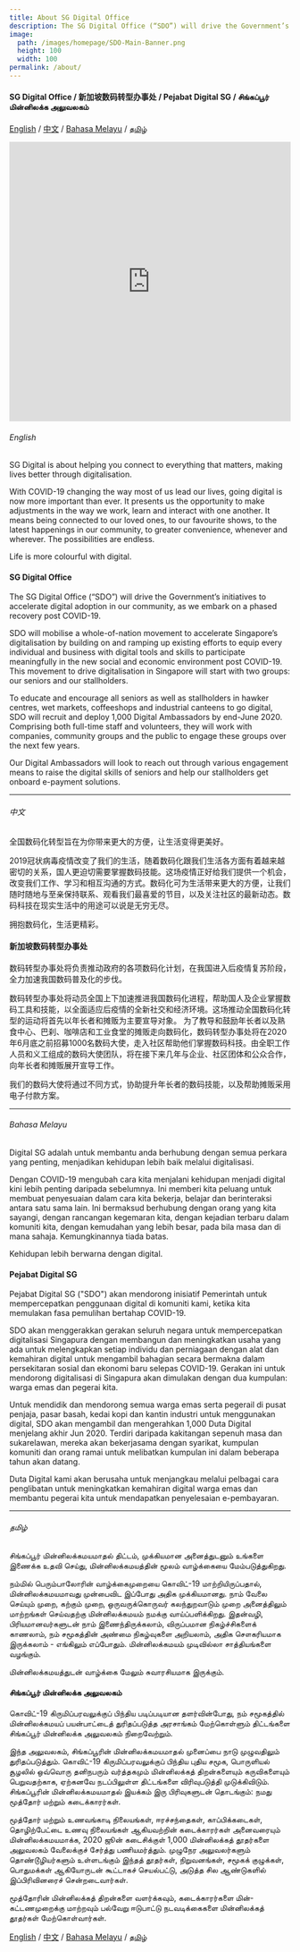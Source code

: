 ```yaml
---
title: About SG Digital Office
description: The SG Digital Office (“SDO”) will drive the Government’s initiatives to accelerate digital adoption in our community, as we embark on a phased recovery post COVID-19.
image:
  path: /images/homepage/SDO-Main-Banner.png
  height: 100
  width: 100
permalink: /about/
---
```


#### SG Digital Office / 新加坡数码转型办事处 / Pejabat Digital SG / சிங்கப்பூர் மின்னிலக்க அலுவலகம்

[English](#english) / [中文](#中文) / [Bahasa Melayu](#bahasa-melayu) / [தமிழ்](#தமிழ்)

<iframe width="100%" height="500" src="https://www.youtube.com/embed/psRpF7HNqvU" frameborder="0" allow="accelerometer; autoplay; clipboard-write; encrypted-media; gyroscope; picture-in-picture" allowfullscreen></iframe>

###### English
SG Digital is about helping you connect to everything that matters, making lives better through digitalisation.

With COVID-19 changing the way most of us lead our lives, going digital is now more important than ever. It presents us the opportunity to make adjustments in the way we work, learn and interact with one another. It means being connected to our loved ones, to our favourite shows, to the latest happenings in our community, to greater convenience, whenever and wherever. The possibilities are endless.

Life is more colourful with digital.

#### SG Digital Office<br>
The SG Digital Office (“SDO”) will drive the Government’s initiatives to accelerate digital adoption in our community, as we embark on a phased recovery post COVID-19.

SDO will mobilise a whole-of-nation movement to accelerate Singapore’s digitalisation by building on and ramping up existing efforts to equip every individual and business with digital tools and skills to participate meaningfully in the new social and economic environment post COVID-19. This movement to drive digitalisation in Singapore will start with two groups: our seniors and our stallholders.

To educate and encourage all seniors as well as stallholders in hawker centres, wet markets, coffeeshops and industrial canteens to go digital, SDO will recruit and deploy 1,000 Digital Ambassadors by end-June 2020. Comprising both full-time staff and volunteers, they will work with companies, community groups and the public to engage these groups over the next few years. 
 
Our Digital Ambassadors will look to reach out through various engagement means to raise the digital skills of seniors and help our stallholders get onboard e-payment solutions.

<hr>

###### 中文
全国数码化转型旨在为你带来更大的方便，让生活变得更美好。

2019冠状病毒疫情改变了我们的生活，随着数码化跟我们生活各方面有着越来越密切的关系，国人更迫切需要掌握数码技能。这场疫情正好给我们提供一个机会，改变我们工作、学习和相互沟通的方式。数码化可为生活带来更大的方便，让我们随时随地与至亲保持联系、观看我们最喜爱的节目，以及关注社区的最新动态。数码科技在现实生活中的用途可以说是无穷无尽。

拥抱数码化，生活更精彩。

#### 新加坡数码转型办事处
数码转型办事处将负责推动政府的各项数码化计划，在我国进入后疫情复苏阶段，全力加速我国数码普及化的步伐。

数码转型办事处将动员全国上下加速推进我国数码化进程，帮助国人及企业掌握数码工具和技能，以全面适应后疫情的全新社交和经济环境。这场推动全国数码化转型的运动将首先以年长者和摊贩为主要宣导对象。
为了教导和鼓励年长者以及熟食中心、巴刹、咖啡店和工业食堂的摊贩走向数码化，数码转型办事处将在2020年6月底之前招募1000名数码大使，走入社区帮助他们掌握数码科技。由全职工作人员和义工组成的数码大使团队，将在接下来几年与企业、社区团体和公众合作，向年长者和摊贩展开宣导工作。

我们的数码大使将通过不同方式，协助提升年长者的数码技能，以及帮助摊贩采用电子付款方案。

<hr>

###### Bahasa Melayu
Digital SG adalah untuk membantu anda berhubung dengan semua perkara yang penting, menjadikan kehidupan lebih baik melalui digitalisasi.

Dengan COVID-19 mengubah cara  kita menjalani kehidupan  menjadi digital kini lebih penting daripada sebelumnya. Ini memberi kita peluang untuk membuat penyesuaian dalam cara kita bekerja, belajar dan berinteraksi antara satu sama lain. Ini bermaksud berhubung dengan orang yang kita sayangi, dengan rancangan kegemaran kita, dengan kejadian terbaru dalam komuniti kita, dengan kemudahan yang lebih besar, pada bila masa dan di mana sahaja. Kemungkinannya tiada batas.

Kehidupan lebih berwarna dengan digital.

#### Pejabat Digital SG

Pejabat Digital SG ("SDO") akan mendorong inisiatif Pemerintah untuk mempercepatkan penggunaan digital di komuniti kami, ketika kita memulakan fasa pemulihan bertahap COVID-19.

SDO akan menggerakkan gerakan seluruh negara untuk mempercepatkan digitalisasi Singapura dengan membangun dan meningkatkan usaha yang ada untuk melengkapkan setiap individu dan perniagaan dengan alat dan kemahiran digital untuk mengambil bahagian secara bermakna dalam persekitaran sosial dan ekonomi baru selepas COVID-19. Gerakan ini untuk mendorong digitalisasi di Singapura akan dimulakan dengan dua kumpulan: warga emas dan pegerai kita.

Untuk mendidik dan mendorong semua warga emas serta pegerail di pusat penjaja, pasar basah, kedai kopi dan kantin industri untuk menggunakan digital, SDO akan mengambil dan mengerahkan 1,000 Duta Digital menjelang akhir Jun 2020. Terdiri daripada kakitangan sepenuh masa dan sukarelawan, mereka akan bekerjasama dengan syarikat, kumpulan komuniti dan orang ramai untuk melibatkan kumpulan ini dalam beberapa tahun akan datang.

Duta Digital kami akan berusaha untuk menjangkau melalui pelbagai cara penglibatan untuk meningkatkan kemahiran digital warga emas dan membantu pegerai kita untuk mendapatkan penyelesaian e-pembayaran.

<hr>

###### தமிழ்
சிங்கப்பூர் மின்னிலக்கமயமாதல் திட்டம், முக்கியமான அனைத்துடனும் உங்களை இணைக்க உதவி செய்து, மின்னிலக்கமயத்தின் மூலம் வாழ்க்கையை மேம்படுத்துகிறது.

நம்மில் பெரும்பாலோரின் வாழ்க்கைமுறையை கொவிட்-19 மாற்றியிருப்பதால், மின்னிலக்கமயமாவது முன்பைவிட இப்போது அதிக முக்கியமானது. நாம் வேலை செய்யும் முறை, கற்கும் முறை, ஒருவருக்கொருவர் கலந்துறவாடும் முறை அனைத்திலும் மாற்றங்கள் செய்வதற்கு மின்னிலக்கமயம் நமக்கு வாய்ப்பளிக்கிறது. இதன்வழி, பிரியமானவர்களுடன் நாம் இணைந்திருக்கலாம், விருப்பமான நிகழ்ச்சிகளைக் காணலாம், நம் சமூகத்தின் அண்மை நிகழ்வுகளை அறியலாம், அதிக சௌகரியமாக இருக்கலாம் - எங்கிலும் எப்போதும். மின்னிலக்கமயம் முடிவில்லா சாத்தியங்களை வழங்கும்.

மின்னிலக்கமயத்துடன் வாழ்க்கை மேலும் சுவாரசியமாக இருக்கும்.

#### சிங்கப்பூர் மின்னிலக்க அலுவலகம் 

கொவிட்-19 கிருமிப்பரவலுக்குப் பிந்திய படிப்படியான தளர்வின்போது, நம் சமூகத்தில் மின்னிலக்கமயப் பயன்பாட்டைத் துரிதப்படுத்த அரசாங்கம் மேற்கொள்ளும் திட்டங்களை சிங்கப்பூர் மின்னிலக்க அலுவலகம் நிறைவேற்றும்.

இந்த அலுவலகம், சிங்கப்பூரின் மின்னிலக்கமயமாதல் முனைப்பை நாடு முழுவதிலும் துரிதப்படுத்தும். கொவிட்-19 கிருமிப்பரவலுக்குப் பிந்திய புதிய சமூக, பொருளியல் சூழலில் ஒவ்வொரு தனிநபரும் வர்த்தகமும் மின்னிலக்கத் திறன்களையும் கருவிகளையும் பெறுவதற்காக, ஏற்கனவே நடப்பிலுள்ள திட்டங்களை விரிவுபடுத்தி முடுக்கிவிடும். சிங்கப்பூரின் மின்னிலக்கமயமாதல் இயக்கம் இரு பிரிவுகளுடன் தொடங்கும்: நமது மூத்தோர் மற்றும் கடைக்காரர்கள்.

மூத்தோர் மற்றும் உணவங்காடி நிலையங்கள், ஈரச்சந்தைகள், காப்பிக்கடைகள், தொழிற்பேட்டை உணவு நிலையங்கள் ஆகியவற்றின் கடைக்காரர்கள் அனைவரையும் மின்னிலக்கமயமாக்க, 2020 ஜூன் கடைசிக்குள் 1,000 மின்னிலக்கத் தூதர்களை அலுவலகம் வேலைக்குச் சேர்த்து பணியமர்த்தும். முழுநேர அலுவலர்களும் தொண்டூழியர்களும் உள்ளடங்கும் இந்தத் தூதர்கள், நிறுவனங்கள், சமூகக் குழுக்கள், பொதுமக்கள் ஆகியோருடன் கூட்டாகச் செயல்பட்டு, அடுத்த சில ஆண்டுகளில் இப்பிரிவினரைச் சென்றடைவார்கள்.

மூத்தோரின் மின்னிலக்கத் திறன்களை வளர்க்கவும், கடைக்காரர்களை மின்-கட்டணமுறைக்கு மாற்றவும் பல்வேறு ஈடுபாட்டு நடவடிக்கைகளை மின்னிலக்கத் தூதர்கள் மேற்கொள்வார்கள்.

[English](#english) / [中文](#中文) / [Bahasa Melayu](#bahasa-melayu) / [தமிழ்](#தமிழ்)
